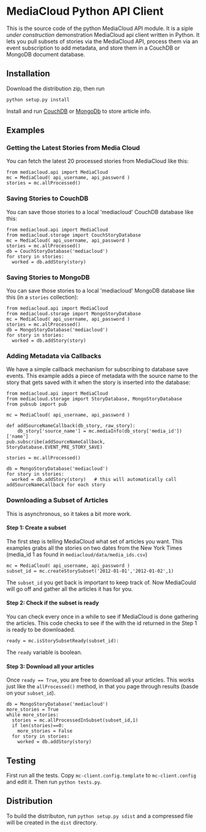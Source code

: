 MediaCloud Python API Client
============================

This is the source code of the python MediaCloud API module.  It is a siple *under construction* 
demonstration MediaCloud api client written in Python.  It lets you pull subsets of stories via 
the MediaCloud API, process them via an event subscription to add metadata, and store them in a 
CouchDB or MongoDB document database.

Installation
------------

Download the distribution zip, then run

    python setup.py install

Install and run [CouchDB](http://couchdb.apache.org) or [MongoDb](http://mongodb.org) to store 
article info.

Examples
--------

### Getting the Latest Stories from Media Cloud

You can fetch the latest 20 processed stories from MediaCloud like this:

    from mediacloud.api import MediaCloud
    mc = MediaCloud( api_username, api_password )
    stories = mc.allProcessed()

### Saving Stories to CouchDB

You can save those stories to a local 'mediacloud' CouchDB database like this:

    from mediacloud.api import MediaCloud
    from mediacloud.storage import CouchStoryDatabase
    mc = MediaCloud( api_username, api_password )
    stories = mc.allProcessed()
    db = CouchStoryDatabase('mediacloud')
    for story in stories:
      worked = db.addStory(story)

### Saving Stories to MongoDB

You can save those stories to a local 'mediacloud' MongoDB database like this 
(in a `stories` collection):

    from mediacloud.api import MediaCloud
    from mediacloud.storage import MongoStoryDatabase
    mc = MediaCloud( api_username, api_password )
    stories = mc.allProcessed()
    db = MongoStoryDatabase('mediacloud')
    for story in stories:
      worked = db.addStory(story)

### Adding Metadata via Callbacks

We have a simple callback mechanism for subscribing to database save events.  This 
example adds a piece of metadata with the source name to the story that gets saved with it 
when the story is inserted into the database:

    from mediacloud.api import MediaCloud
    from mediacloud.storage import StoryDatabase, MongoStoryDatabase
    from pubsub import pub
    
    mc = MediaCloud( api_username, api_password )

    def addSourceNameCallback(db_story, raw_story):
        db_story['source_name'] = mc.mediaInfo(db_story['media_id'])['name']
    pub.subscribe(addSourceNameCallback, StoryDatabase.EVENT_PRE_STORY_SAVE)
    
    stories = mc.allProcessed()
    
    db = MongoStoryDatabase('mediacloud')
    for story in stories:
      worked = db.addStory(story)   # this will automatically call addSourceNameCallback for each story

### Downloading a Subset of Articles

This is asynchronous, so it takes a bit more work.

#### Step 1: Create a subset

The first step is telling MediaCloud what set of articles you want.  This examples grabs
all the stories on two dates from the New York Times (media_id 1 as found in 
`mediacloud/data/media_ids.csv`)

    mc = MediaCloud( api_username, api_password )
    subset_id = mc.createStorySubset('2012-01-01','2012-01-02',1)

The `subset_id` you get back is important to keep track of.  Now MediaCould will go off
and gather all the articles it has for you.

#### Step 2: Check if the subset is ready

You can check every once in a while to see if MediaCloud is done gathering the articles.
This code checks to see if the with the id returned in the Step 1 is ready to be downloaded.

    ready = mc.isStorySubsetReady(subset_id):

The `ready` variable is boolean.

#### Step 3: Download all your articles

Once `ready == True`, you are free to download all your articles.  This works just like
the `allProcessed()` method, in that you page through results (basde on your `subset_id`).

    db = MongoStoryDatabase('mediacloud')
    more_stories = True
    while more_stories:
      stories = mc.allProcessedInSubset(subset_id,1)
      if len(stories)==0:
        more_stories = False
      for story in stories:
        worked = db.addStory(story)

Testing
-------

First run all the tests.  Copy `mc-client.config.template` to `mc-client.config` and edit it.
Then run `python tests.py`.

Distribution
------------

To build the distributon, run `python setup.py sdist` and a compressed file will be created in 
the `dist` directory.

